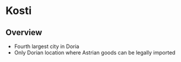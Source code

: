 # Kosti

## Overview

- Fourth largest city in Doria
- Only Dorian location where Astrian goods can be legally imported
